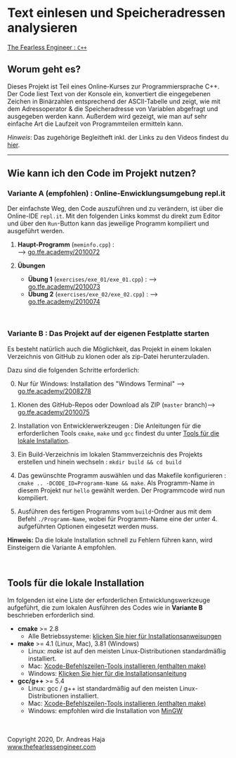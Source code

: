 # Text einlesen und Speicheradressen analysieren

[The Fearless Engineer : `C++`](https://www.thefearlessengineer.com/cpp-kurs)


## Worum geht es?

Dieses Projekt ist Teil eines Online-Kurses zur Programmiersprache C++. Der Code liest Text von der Konsole ein, konvertiert die eingegebenen Zeichen in Binärzahlen entsprechend der ASCII-Tabelle und zeigt, wie mit dem Adressoperator & die Speicheradresse von Variablen abgefragt und ausgegeben werden kann. Außerdem wird gezeigt, wie man auf sehr einfache Art die Laufzeit von Programmteilen ermitteln kann.

*Hinweis*: Das zugehörige Begleitheft inkl. der Links zu den Videos findest du [hier](https://go.tfe.academy/2010071).


---

## Wie kann ich den Code im Projekt nutzen?

###  **Variante A (empfohlen)** : Online-Enwicklungsumgebung repl.it

Der einfachste Weg, den Code auszuführen und zu verändern, ist über die Online-IDE `repl.it`. Mit den folgenden Links kommst du direkt zum Editor und über den `Run`-Button kann das jeweilige Programm kompiliert und ausgeführt werden. 

1. **Haupt-Programm** (`meminfo.cpp`) :  
--> [go.tfe.academy/2010072](https://go.tfe.academy/2010072)

2. **Übungen**
   - **Übung 1** (`exercises/exe_01/exe_01.cpp`) : 
   --> [go.tfe.academy/2010073](https://go.tfe.academy/2010073)
   - **Übung 2** (`exercises/exe_02/exe_02.cpp`) : 
   --> [go.tfe.academy/2010074](https://go.tfe.academy/2010074)

<br> 

###  **Variante B** : Das Projekt auf der eigenen Festplatte starten

Es besteht natürlich auch die Möglichkeit, das Projekt in einem lokalen Verzeichnis von GitHub zu klonen oder als zip-Datei herunterzuladen. 

Dazu sind die folgenden Schritte erforderlich:

0. Nur für Windows: Installation des "Windows Terminal" --> [go.tfe.academy/2008278](https://go.tfe.academy/2008278)

1. Klonen des GitHub-Repos oder Download als ZIP (`master` branch)--> [go.tfe.academy/2010075](https://go.tfe.academy/2010075)

2. Installation von Entwicklerwerkzeugen : Die Anleitungen für die erforderlichen Tools `cmake`, `make` und `gcc` findest du unter [Tools für die lokale Installation](#Tools-für-die-lokale-Installation).
   
3. Ein Build-Verzeichnis im lokalen Stammverzeichnis des Projekts erstellen und hinein wechseln :  `mkdir build && cd build`

4. Das gewünschte Programm auswählen und das Makefile konfigurieren : `cmake .. -DCODE_ID=Programm-Name && make`. Als Programm-Name in diesem Projekt nur `hello` gewählt werden. Der Programmcode wird nun kompiliert. 

5. Ausführen des fertigen Programms vom `build`-Ordner aus mit dem Befehl `./Programm-Name`, wobei für Programm-Name eine der unter 4. aufgeführten Optionen eingesetzt werden muss.

**Hinweis:** Da die lokale Installation schnell zu Fehlern führen kann, wird Einsteigern die Variante A empfohlen. 

<br>

## Tools für die lokale Installation

Im folgenden ist eine Liste der erforderlichen Entwicklungswerkzeuge aufgeführt, die zum lokalen Ausführen des Codes wie in **Variante B** beschrieben erforderlich sind. 

* **cmake** >= 2.8 
	* Alle Betriebssysteme:  [klicken Sie hier für Installationsanweisungen](https://cmake.org/install/) 
* **make** >= 4.1 (Linux, Mac), 3.81 (Windows) 
	* Linux: *make* ist auf den meisten Linux-Distributionen standardmäßig installiert. 
	* Mac:  [Xcode-Befehlszeilen-Tools installieren (enthalten make)](https://developer.apple.com/xcode/features/) 
	* Windows: [Klicken Sie hier für die Installationsanleitung](http://gnuwin32.sourceforge.net/packages/make.htm) 
* **gcc/g++** >= 5.4 
	* Linux: gcc / g++ ist standardmäßig auf den meisten Linux-Distributionen installiert. 
	* Mac: [Xcode-Befehlszeilen-Tools installieren (enthalten make)](https://developer.apple.com/xcode/features/) 
	* Windows: empfohlen wird die Installation von [MinGW](http://www.mingw.org/) 



<br><br>
Copyright 2020, Dr. Andreas Haja
<br>
www.thefearlessengineer.com


